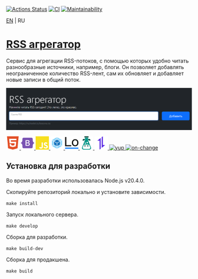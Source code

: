[![Actions Status](https://github.com/zapupenec/rss-reader/workflows/hexlet-check/badge.svg)](https://github.com/zapupenec/rss-reader/actions)
[![CI](https://github.com/zapupenec/rss-reader/actions/workflows/mainCI.yml/badge.svg)](https://github.com/zapupenec/rss-reader/actions/workflows/mainCI.yml)
[![Maintainability](https://api.codeclimate.com/v1/badges/c74e3bd339f1957949ff/maintainability)](https://codeclimate.com/github/zapupenec/rss-reader/maintainability)

[EN](https://github.com/zapupenec/rss-reader) | RU

# [RSS агрегатор](https://rss-reader-zapupenec.vercel.app)
Сервис для агрегации RSS-потоков, с помощью которых удобно читать разнообразные источники, например, блоги. Он позволяет добавлять неограниченное количество RSS-лент, сам их обновляет и добавляет новые записи в общий поток.

![screenshot-ru](/image/RSS_reader-ru.png)

<p>
  <a href="https://developer.mozilla.org/en-US/docs/Glossary/html5" target="_blank" rel="noreferrer">
    <img src="./image/icon/html5.svg" width="36" height="36" alt="HTML5" title="HTML5"/>
  </a>
  <a href="https://getbootstrap.com/" target="_blank" rel="noreferrer">
    <img src="./image/icon/bootstrap5.svg" width="36" height="36" alt="Bootstrap" title="Bootstrap"/>
  </a>
  <a href="https://developer.mozilla.org/en-US/docs/Web/JavaScript" target="_blank" rel="noreferrer">
    <img src="./image/icon/js.svg" width="36" height="36" alt="JavaScript" title="JavaScript"/>
  </a>
  <a href="https://webpack.js.org/" target="_blank" rel="noreferrer">
      <img src="./image/icon/webpack.svg" width="36" height="36" alt="webpack" title="webpack"/>
  </a>
  <a href="https://lodash.com" target="_blank" rel="noreferrer">
    <img src="./image/icon/lodash.svg" width="36" height="36" alt="Lodash" title="Lodash"/>
  </a>
  </a>
    <a href="https://www.i18next.com" target="_blank" rel="noreferrer">
    <img src="./image/icon/i18next.svg" width="36" height="36" alt="i18next" title="i18next"/>
  </a>
  </a>
    <a href="https://axios-http.com" target="_blank" rel="noreferrer">
    <img src="./image/icon/axios.svg" width="36" height="36" alt="Axios" title="Axios"/>
  </a>
  </a>
    </a>
    <a href="https://github.com/jquense/yup" target="_blank" rel="noreferrer">
    <img src="https://img.shields.io/badge/yup-green" height="36" alt="yup" title="yup"/>
  </a>
  </a>
  </a>
    <a href="https://github.com/sindresorhus/on-change" target="_blank" rel="noreferrer">
    <img src="https://img.shields.io/badge/🦄-on--change-green"height="36" alt="on-change" title="on-change"/>
  </a>
</p>

## Установка для разработки
Во время разработки использовалась Node.js v20.4.0.

Скопируйте репозиторий локально и установите зависимости.
```
make install
```
Запуск локального сервера.
```
make develop
```
Сборка для разработки.
```
make build-dev
```
Сборка для продакшена.
```
make build
```